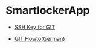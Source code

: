 # SmartlockerApp
 
* [SSH Key for GIT](https://help.github.com/articles/connecting-to-github-with-ssh/)


* [GIT Howto(German)](https://rogerdudler.github.io/git-guide/index.de.html)

